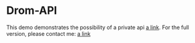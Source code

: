 # Drom-API
This demo demonstrates the possibility of a private api [a link](Drom.ru).
For the full version, please contact me: [a link](t.me/Kolsha)
